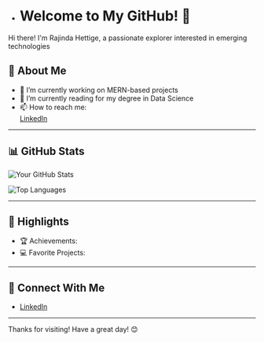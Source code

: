 - # Welcome to My GitHub! 👋  

Hi there! I'm Rajinda Hettige, a passionate explorer interested in emerging technologies
## 🚀 About Me  

- 🔭 I’m currently working on MERN-based projects  
- 🌱 I’m currently reading for my degree in Data Science  
- 📫 How to reach me:   
      [LinkedIn](www.linkedin.com/in/rajinda-hettige)

---

## 📊 GitHub Stats  

![Your GitHub Stats](https://github-readme-stats.vercel.app/api?username=your-github-username&show_icons=true&theme=radical)  

![Top Languages](https://github-readme-stats.vercel.app/api/top-langs/?username=your-github-username&layout=compact&theme=radical)  

---

## 🌟 Highlights  

- 🏆 Achievements:   
- 💻 Favorite Projects:  


---

## 🤝 Connect With Me  

- [LinkedIn](www.linkedin.com/in/rajinda-hettige)  


---

Thanks for visiting! Have a great day! 😊  





